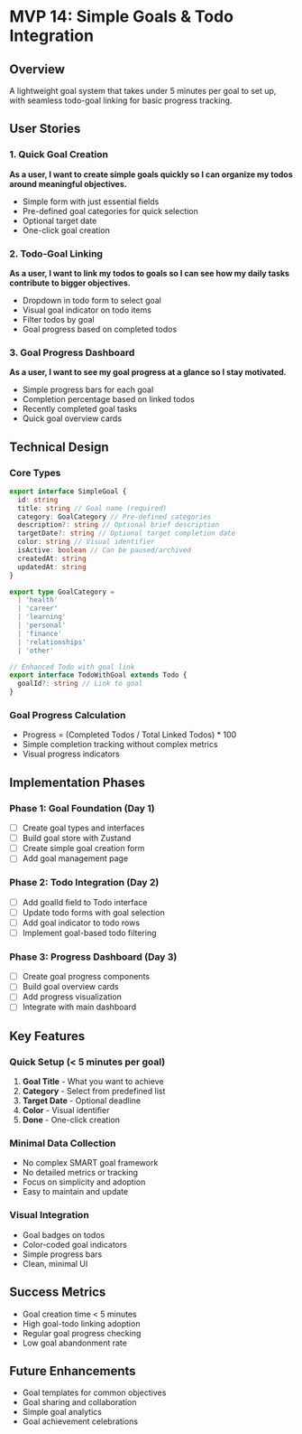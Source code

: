 # MVP 14: Simple Goals & Todo Integration

## Overview
A lightweight goal system that takes under 5 minutes per goal to set up, with seamless todo-goal linking for basic progress tracking.

## User Stories

### 1. Quick Goal Creation
**As a user, I want to create simple goals quickly so I can organize my todos around meaningful objectives.**

- Simple form with just essential fields
- Pre-defined goal categories for quick selection
- Optional target date
- One-click goal creation

### 2. Todo-Goal Linking
**As a user, I want to link my todos to goals so I can see how my daily tasks contribute to bigger objectives.**

- Dropdown in todo form to select goal
- Visual goal indicator on todo items
- Filter todos by goal
- Goal progress based on completed todos

### 3. Goal Progress Dashboard
**As a user, I want to see my goal progress at a glance so I stay motivated.**

- Simple progress bars for each goal
- Completion percentage based on linked todos
- Recently completed goal tasks
- Quick goal overview cards

## Technical Design

### Core Types
```typescript
export interface SimpleGoal {
  id: string
  title: string // Goal name (required)
  category: GoalCategory // Pre-defined categories
  description?: string // Optional brief description
  targetDate?: string // Optional target completion date
  color: string // Visual identifier
  isActive: boolean // Can be paused/archived
  createdAt: string
  updatedAt: string
}

export type GoalCategory = 
  | 'health' 
  | 'career' 
  | 'learning' 
  | 'personal' 
  | 'finance' 
  | 'relationships'
  | 'other'

// Enhanced Todo with goal link
export interface TodoWithGoal extends Todo {
  goalId?: string // Link to goal
}
```

### Goal Progress Calculation
- Progress = (Completed Todos / Total Linked Todos) * 100
- Simple completion tracking without complex metrics
- Visual progress indicators

## Implementation Phases

### Phase 1: Goal Foundation (Day 1)
- [ ] Create goal types and interfaces
- [ ] Build goal store with Zustand
- [ ] Create simple goal creation form
- [ ] Add goal management page

### Phase 2: Todo Integration (Day 2)
- [ ] Add goalId field to Todo interface
- [ ] Update todo forms with goal selection
- [ ] Add goal indicator to todo rows
- [ ] Implement goal-based todo filtering

### Phase 3: Progress Dashboard (Day 3)
- [ ] Create goal progress components
- [ ] Build goal overview cards
- [ ] Add progress visualization
- [ ] Integrate with main dashboard

## Key Features

### Quick Setup (< 5 minutes per goal)
1. **Goal Title** - What you want to achieve
2. **Category** - Select from predefined list
3. **Target Date** - Optional deadline
4. **Color** - Visual identifier
5. **Done** - One-click creation

### Minimal Data Collection
- No complex SMART goal framework
- No detailed metrics or tracking
- Focus on simplicity and adoption
- Easy to maintain and update

### Visual Integration
- Goal badges on todos
- Color-coded goal indicators
- Simple progress bars
- Clean, minimal UI

## Success Metrics
- Goal creation time < 5 minutes
- High goal-todo linking adoption
- Regular goal progress checking
- Low goal abandonment rate

## Future Enhancements
- Goal templates for common objectives
- Goal sharing and collaboration
- Simple goal analytics
- Goal achievement celebrations 